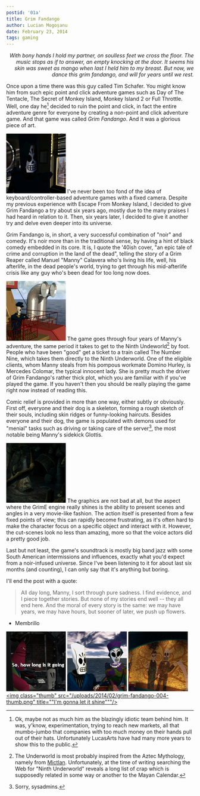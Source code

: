 ```yaml
---
postid: '01a'
title: Grim Fandango
author: Lucian Mogoșanu
date: February 23, 2014
tags: gaming
---
```


<p style="text-align: right"><em>With bony hands I hold my partner,  
on soulless feet we cross the floor.  
The music stops as if to answer,  
an empty knocking at the door.  
It seems his skin was sweet as mango  
when last I held him to my breast.  
But now, we dance this grim fandango,  
and will for years until we rest.</em></p>

Once upon a time there was this guy called Tim Schafer. You might know him from
such epic point and click adventure games such as Day of The Tentacle, The
Secret of Monkey Island, Monkey Island 2 or Full Throttle. Well, one day he[^1]
decided to ruin the point and click, in fact the entire adventure genre for
everyone by creating a non-point and click adventure game. And that game was
called *Grim Fandango*. And it was a glorious piece of art.

<span class="imgleft"><a href="/uploads/2014/02/grim-fandango-001.png"> <img
class="thumb" src="/uploads/2014/02/grim-fandango-001-thumb.png"
title="The Grim Reaper himself."/></a></span>
I've never been too fond of the idea of keyboard/controller-based adventure
games with a fixed camera. Despite my previous experience with Escape From
Monkey Island, I decided to give Grim Fandango a try about six years ago,
mostly due to the many praises I had heard in relation to it. Then, six years
later, I decided to give it another try and delve even deeper into its
universe.

Grim Fandango is, in short, a very successful combination of "noir" and comedy.
It's noir more than in the traditional sense, by having a hint of black comedy
embedded in its core. It is, I quote the '40ish cover, "an epic tale of crime
and corruption in the land of the dead", telling the story of a Grim Reaper
called Manuel "Manny" Calavera who's living his life, well, his afterlife, in
the dead people's world, trying to get through his mid-afterlife crisis like
any guy who's been dead for too long now does.

<span class="imgright"><a href="/uploads/2014/02/grim-fandango-003.png"> <img
class="thumb" src="/uploads/2014/02/grim-fandango-003-thumb.png"
title="A cap'n and his lady... ship... ladyship."/></a></span>
The game goes through four years of Manny's adventure, the same period it takes
to get to the Ninth Undeworld[^2] by foot. People who have been "good" get a
ticket to a train called The Number Nine, which takes them directly to the
Ninth Underworld. One of the eligible clients, whom Manny steals from his
pompous workmate Domino Hurley, is Mercedes Colomar, the typical innocent lady.
She is pretty much the driver of Grim Fandango's rather thick plot, which you
are familiar with if you've played the game. If you haven't then you should be
really playing the game right now instead of reading this.

Comic relief is provided in more than one way, either subtly or obviously.
First off, everyone and their dog is a skeleton, forming a rough sketch of
their souls, including skin ridges or funny-looking haircuts. Besides everyone
and their dog, the game is populated with demons used for "menial" tasks such
as driving or taking care of the server[^3], the most notable being Manny's
sidekick Glottis.

<span class="imgleft"><a href="/uploads/2014/02/grim-fandango-006.png"> <img
class="thumb" src="/uploads/2014/02/grim-fandango-006-thumb.png"
title="Beautiful artwork."/></a></span>
The graphics are not bad at all, but the aspect where the GrimE engine really
shines is the ability to present scenes and angles in a very movie-like
fashion. The action itself is presented from a few fixed points of view; this
can rapidly become frustrating, as it's often hard to make the character focus
on a specific object and interact with it. However, the cut-scenes look no less
than amazing, more so that the voice actors did a pretty good job.

Last but not least, the game's soundtrack is mostly big band jazz with some
South American intermissions and influences, exactly what you'd expect from a
noir-infused universe. Since I've been listening to it for about last six
months (and counting), I can only say that it's anything but boring.

I'll end the post with a quote:

> All day long, Manny, I sort through pure sadness. I find evidence, and I
> piece together stories. But none of my stories end well -- they all end here.
> And the moral of every story is the same: we may have years, we may have
> hours, but sooner of later, we push up flowers.

* Membrillo

<span><a href="/uploads/2014/02/grim-fandango-007.png"><img class="thumb"
src="/uploads/2014/02/grim-fandango-007-thumb.png"
title="The server guy."/></a></span>
<span><a href="/uploads/2014/02/grim-fandango-005.png"><img class="thumb"
src="/uploads/2014/02/grim-fandango-005-thumb.png"
title="Happy couple."/></a></span>
<span><a href="/uploads/2014/02/grim-fandango-002.png"><img class="thumb"
src="/uploads/2014/02/grim-fandango-002-thumb.png"
title="Gambling is fun, except when you've got a gambling problem."/></a></span>  
<span><a href="/uploads/2014/02/grim-fandango-004.png"><img class="thumb"
src="/uploads/2014/02/grim-fandango-004-thumb.png"
title="&quot;I'm gonna let it shine&quot;""/></a></span>

[^1]: Ok, maybe not as much him as the blazingly idiotic team behind him. It
was, y'know, experimentation, trying to reach new markets, all that mumbo-jumbo
that companies with too much money on their hands pull out of their hats.
Unfortunately LucasArts have had many more years to show this to the public.

[^2]: The Underworld is most probably inspired from the Aztec Mythology, namely
from [Mictlan][1]. Unfortunately, at the time of writing searching the Web for
"Ninth Underworld" reveals a long list of crap which is supposedly related in
some way or another to the Mayan Calendar.

[^3]: Sorry, sysadmins.

[1]: http://en.wikipedia.org/wiki/Mictlan
